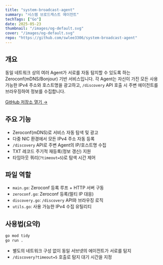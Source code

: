 ```yaml
---
title: "system-broadcast-agent"
summary: "시스템 브로드캐스트 에이전트"
techTags: ["Go"]
date: 2025-05-23
thumbnail: "/images/og-default.svg"
cover: "/images/og-default.svg"
repo: "https://github.com/swlee3306/system-broadcast-agent"
---
```


## 개요

동일 네트워크 상의 여러 Agent가 서로를 자동 탐지할 수 있도록 하는 Zeroconf(mDNS/Bonjour) 기반 서비스입니다. 각 Agent는 자신이 가진 모든 사용 가능한 IPv4 주소와 호스트명을 광고하고, `/discovery` API 호출 시 주변 에이전트를 브라우징하여 정보를 수집합니다.

<a class="btn" href="https://github.com/swlee3306/system-broadcast-agent" target="_blank" rel="noopener">GitHub 저장소 열기 →</a>

## 주요 기능

- Zeroconf(mDNS)로 서비스 자동 탐색 및 광고
- 다중 NIC 환경에서 모든 IPv4 주소 자동 등록
- `/discovery` API로 주변 Agent의 IP/호스트명 수집
- TXT 레코드 주기적 재등록(정보 갱신) 지원
- 타임아웃 쿼리(`?timeout=5`)로 탐색 시간 제어

## 파일 역할

- `main.go`: Zeroconf 등록 루프 + HTTP 서버 구동
- `zeroconf.go`: Zeroconf 등록(멀티 IP 대응)
- `discovery.go`: `/discovery` API와 브라우징 로직
- `utils.go`: 사용 가능한 IPv4 수집 유틸리티

## 사용법(요약)

```bash
go mod tidy
go run .
```

- 별도의 네트워크 구성 없이 동일 서브넷의 에이전트가 서로를 탐지
- `/discovery?timeout=5` 호출로 탐지 대기 시간을 지정
